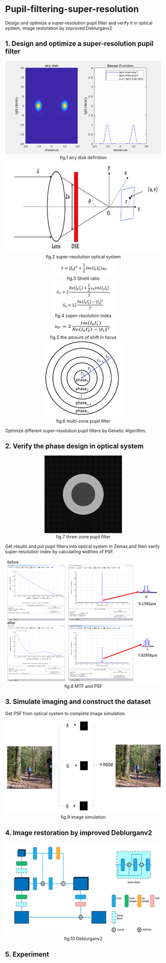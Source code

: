 # Pupil-filtering-super-resolution
Design and optimize a super-resolution pupil filter and verify it in optical system, image restoration by improved Deblurganv2
## 1. Design and optimize a super-resolution pupil filter

<center> <img height="300" src="information/1.gif" width="600"/> </center>
<center> fig.1 airy disk definition </center>

<center><img height="300" src="information/2.png" width="600"/></center>
<center> fig.2 super-resolution optical system </center>

<center><img height="50" src="information/3.PNG" width="200"/></center>
<center> fig.3 Strehl ratio </center>

<center><img height="100" src="information/4.PNG" width="200"/></center>
<center> fig.4 super-resolution index </center>

<center><img height="50" src="information/5.PNG" width="200"/></center>
<center> fig.5 the amount of shift in focus </center>

<center><img height="250" src="information/6.PNG" width="250"/></center>
<center> fig.6 multi-zone pupil filter </center>

Optimize different super-resolution pupil filters by Genetic Algorithm.
## 2. Verify the phase design in optical system

<center><img height="250" src="information/7.png" width="250"/></center>
<center> fig.7 three-zone pupil filter </center>

Get results and put pupil filters into optical system in Zemax,and then varify super-resolution index
by calculating widthes of PSF.

<center><img height="400" src="information/8.PNG" width="600"/></center>
<center> fig.8 MTF and PSF  </center>

## 3. Simulate imaging and construct the dataset
Get PSF from optical system to complete image simulation.

<center><img height="300" src="information/9.PNG" width="600"/></center>
<center> fig.9 image simulation </center>

## 4. Image restoration by improved Deblurganv2

<center><img height="300" src="information/10.png" width="600"/></center>
<center> fig.10 Deblurganv2 </center>




## 5. Experiment 


